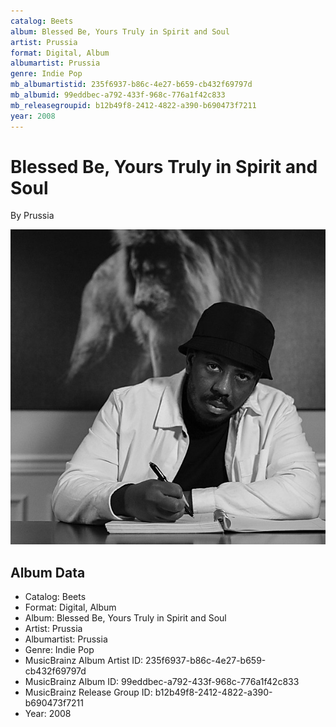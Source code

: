 ```yaml
---
catalog: Beets
album: Blessed Be, Yours Truly in Spirit and Soul
artist: Prussia
format: Digital, Album
albumartist: Prussia
genre: Indie Pop
mb_albumartistid: 235f6937-b86c-4e27-b659-cb432f69797d
mb_albumid: 99eddbec-a792-433f-968c-776a1f42c833
mb_releasegroupid: b12b49f8-2412-4822-a390-b690473f7211
year: 2008
---
```


# Blessed Be, Yours Truly in Spirit and Soul

By Prussia

![](../../assets/beetscovers/Prussia-Blessed_Be__Yours_Truly_in_Spirit_and_Soul.jpg)

## Album Data

- Catalog: Beets
- Format: Digital, Album
- Album: Blessed Be, Yours Truly in Spirit and Soul
- Artist: Prussia
- Albumartist: Prussia
- Genre: Indie Pop
- MusicBrainz Album Artist ID: 235f6937-b86c-4e27-b659-cb432f69797d
- MusicBrainz Album ID: 99eddbec-a792-433f-968c-776a1f42c833
- MusicBrainz Release Group ID: b12b49f8-2412-4822-a390-b690473f7211
- Year: 2008

